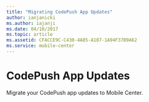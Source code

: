 ```yaml
---
title: "Migrating CodePush App Updates"
author: ianjanicki
ms.author: iajanji
ms.date: 04/10/2017
ms.topic: article
ms.assetid: CFACCE9C-C430-4A85-A187-1A94F37B9A62
ms.service: mobile-center
---
```


# CodePush App Updates

Migrate your CodePush app updates to Mobile Center.
